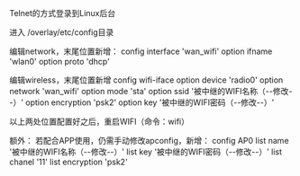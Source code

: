 Telnet的方式登录到Linux后台

进入  /overlay/etc/config目录

编辑network，末尾位置新增：
  config interface 'wan_wifi'
        option ifname 'wlan0'
        option proto 'dhcp'

编辑wireless，末尾位置新增
  config wifi-iface
        option device 'radio0'
        option network 'wan_wifi'
        option mode 'sta'
        option ssid '被中继的WIFI名称（--修改--）'
        option encryption 'psk2'
        option key '被中继的WIFI密码（--修改--）'

以上两处位置配置好之后，重启WIFI（命令：wifi）

额外：
若配合APP使用，仍需手动修改apconfig，新增：
  config AP0
        list name '被中继的WIFI名称（--修改--）'
        list key '被中继的WIFI密码（--修改--）'
        list chanel '11'
        list encryption 'psk2'
